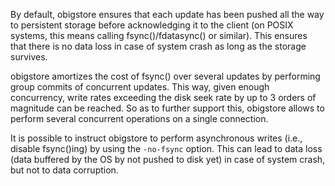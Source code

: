 
By default, obigstore ensures that each update has been pushed all the way to
persistent storage before acknowledging it to the client (on POSIX systems,
this means calling fsync()/fdatasync() or similar). This ensures that there is
no data loss in case of system crash as long as the storage survives.

obigstore amortizes the cost of fsync() over several updates by performing
group commits of concurrent updates. This way, given enough concurrency, write
rates exceeding the disk seek rate by up to 3 orders of magnitude can be
reached. So as to further support this, obigstore allows to perform several
concurrent operations on a single connection.

It is possible to instruct obigstore to perform asynchronous writes (i.e.,
disable fsync()ing) by using the `-no-fsync` option. This can lead to data
loss (data buffered by the OS by not pushed to disk yet) in case of system
crash, but not to data corruption.

<!-- vim: set ft=markdown: -->
